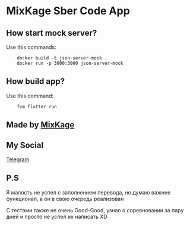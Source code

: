 # MixKage Sber Code App

## How start mock server?

Use this commands:

```shell
    docker build -t json-server-mock .
    docker run -p 3000:3000 json-server-mock
```

## How build app?

Use this command:

```shell
    fvm flutter run
```

## Made by [MixKage](https://github.com/MixKage)

## My Social

[Telegram](https://t.me/mixkage)

## P.S

Я малость не успел с заполнением перевода, но думаю важнее функционал, а он в свою очередь реализован

С тестами также не очень Good-Good, узнал о соревновании за пару дней и просто не успел их написать XD
